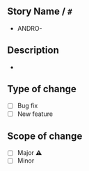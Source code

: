 ## Story Name / `#`
- ANDRO-

## Description
- 

## Type of change

- [ ] Bug fix
- [ ] New feature 

## Scope of change

- [ ] Major :warning:
- [ ] Minor 
